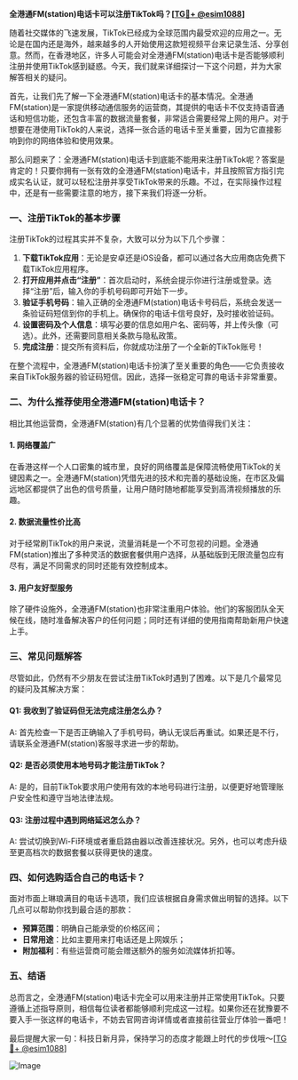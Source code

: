 **全港通FM(station)电话卡可以注册TikTok吗？[[TG💪+ @esim1088](https://t.me/s/esim1088)]**

随着社交媒体的飞速发展，TikTok已经成为全球范围内最受欢迎的应用之一。无论是在国内还是海外，越来越多的人开始使用这款短视频平台来记录生活、分享创意。然而，在香港地区，许多人可能会对全港通FM(station)电话卡是否能够顺利注册并使用TikTok感到疑惑。今天，我们就来详细探讨一下这个问题，并为大家解答相关的疑问。

首先，让我们先了解一下全港通FM(station)电话卡的基本情况。全港通FM(station)是一家提供移动通信服务的运营商，其提供的电话卡不仅支持语音通话和短信功能，还包含丰富的数据流量套餐，非常适合需要经常上网的用户。对于想要在港使用TikTok的人来说，选择一张合适的电话卡至关重要，因为它直接影响到你的网络体验和使用效果。

那么问题来了：全港通FM(station)电话卡到底能不能用来注册TikTok呢？答案是肯定的！只要你拥有一张有效的全港通FM(station)电话卡，并且按照官方指引完成实名认证，就可以轻松注册并享受TikTok带来的乐趣。不过，在实际操作过程中，还是有一些需要注意的地方，接下来我们将逐一分析。

### **一、注册TikTok的基本步骤**
注册TikTok的过程其实并不复杂，大致可以分为以下几个步骤：

1. **下载TikTok应用**：无论是安卓还是iOS设备，都可以通过各大应用商店免费下载TikTok应用程序。
2. **打开应用并点击“注册”**：首次启动时，系统会提示你进行注册或登录。选择“注册”后，输入你的手机号码即可开始下一步。
3. **验证手机号码**：输入正确的全港通FM(station)电话卡号码后，系统会发送一条验证码短信到你的手机上。确保你的电话卡信号良好，及时接收验证码。
4. **设置密码及个人信息**：填写必要的信息如用户名、密码等，并上传头像（可选）。此外，还需要同意相关条款与隐私政策。
5. **完成注册**：提交所有资料后，你就成功注册了一个全新的TikTok账号！

在整个流程中，全港通FM(station)电话卡扮演了至关重要的角色——它负责接收来自TikTok服务器的验证码短信。因此，选择一张稳定可靠的电话卡非常重要。

### **二、为什么推荐使用全港通FM(station)电话卡？**
相比其他运营商，全港通FM(station)有几个显著的优势值得我们关注：

#### **1. 网络覆盖广**
在香港这样一个人口密集的城市里，良好的网络覆盖是保障流畅使用TikTok的关键因素之一。全港通FM(station)凭借先进的技术和完善的基础设施，在市区及偏远地区都提供了出色的信号质量，让用户随时随地都能享受到高清视频播放的乐趣。

#### **2. 数据流量性价比高**
对于经常刷TikTok的用户来说，流量消耗是一个不可忽视的问题。全港通FM(station)推出了多种灵活的数据套餐供用户选择，从基础版到无限流量包应有尽有，满足不同需求的同时还能有效控制成本。

#### **3. 用户友好型服务**
除了硬件设施外，全港通FM(station)也非常注重用户体验。他们的客服团队全天候在线，随时准备解决客户的任何问题；同时还有详细的使用指南帮助新用户快速上手。

### **三、常见问题解答**
尽管如此，仍然有不少朋友在尝试注册TikTok时遇到了困难。以下是几个最常见的疑问及其解决方案：

#### **Q1: 我收到了验证码但无法完成注册怎么办？**
A: 首先检查一下是否正确输入了手机号码，确认无误后再重试。如果还是不行，请联系全港通FM(station)客服寻求进一步的帮助。

#### **Q2: 是否必须使用本地号码才能注册TikTok？**
A: 是的，目前TikTok要求用户使用有效的本地号码进行注册，以便更好地管理账户安全性和遵守当地法律法规。

#### **Q3: 注册过程中遇到网络延迟怎么办？**
A: 尝试切换到Wi-Fi环境或者重启路由器以改善连接状况。另外，也可以考虑升级至更高档次的数据套餐以获得更快的速度。

### **四、如何选购适合自己的电话卡？**
面对市面上琳琅满目的电话卡选项，我们应该根据自身需求做出明智的选择。以下几点可以帮助你找到最合适的那款：

- **预算范围**：明确自己能承受的价格区间；
- **日常用途**：比如主要用来打电话还是上网娱乐；
- **附加福利**：有些运营商可能会赠送额外的服务如流媒体折扣等。

### **五、结语**
总而言之，全港通FM(station)电话卡完全可以用来注册并正常使用TikTok。只要遵循上述指导原则，相信每位读者都能够顺利完成这一过程。如果你还在犹豫要不要入手一张这样的电话卡，不妨去官网咨询详情或者直接前往营业厅体验一番吧！

最后提醒大家一句：科技日新月异，保持学习的态度才能跟上时代的步伐哦～[[TG💪+ @esim1088](https://t.me/s/esim1088)] 

![Image](https://i.postimg.cc/4NQfJmqS/Snipaste-2025-05-13-00-14-12.png)